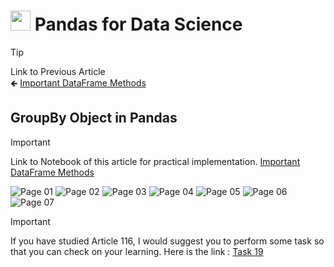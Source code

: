 # <picture> <source srcset="https://pandas.pydata.org/static/img/pandas_mark_white.svg" type="image/webp"> <img src="https://pandas.pydata.org/static/img/pandas_mark_white.svg" width="32" height="32"> </picture> Pandas for Data Science 


> [!TIP]  
> Link to Previous Article  
> 🡸 [Important DataFrame Methods](./115_important_dataframe_methods.md)

## GroupBy Object in Pandas

> [!IMPORTANT]  
> Link to Notebook of this article for practical implementation.
> [Important DataFrame Methods](../Notebooks/116_groupby_object.ipynb)


![Page 01](../Resources/Images/116_01.jpeg) 
![Page 02](../Resources/Images/116_02.jpeg) 
![Page 03](../Resources/Images/116_03.jpeg) 
![Page 04](../Resources/Images/116_04.jpeg) 
![Page 05](../Resources/Images/116_05.jpeg) 
![Page 06](../Resources/Images/116_06.jpeg) 
![Page 07](../Resources/Images/116_07.jpeg)


> [!IMPORTANT]  
> If you have studied Article 116, I would suggest you to perform some task so that you can check on your learning. Here is the link : [Task 19](/Pandas/Tasks/task_19.ipynb)

<!-- > [!TIP]  
> Link to Next Article  
> 🡺 []() -->